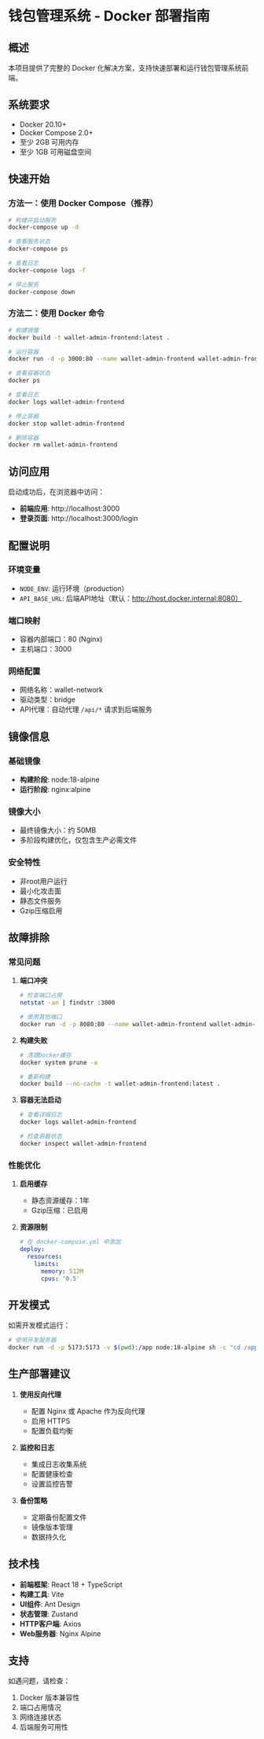 # 钱包管理系统 - Docker 部署指南

## 概述

本项目提供了完整的 Docker 化解决方案，支持快速部署和运行钱包管理系统前端。

## 系统要求

- Docker 20.10+
- Docker Compose 2.0+
- 至少 2GB 可用内存
- 至少 1GB 可用磁盘空间

## 快速开始

### 方法一：使用 Docker Compose（推荐）

```bash
# 构建并启动服务
docker-compose up -d

# 查看服务状态
docker-compose ps

# 查看日志
docker-compose logs -f

# 停止服务
docker-compose down
```

### 方法二：使用 Docker 命令

```bash
# 构建镜像
docker build -t wallet-admin-frontend:latest .

# 运行容器
docker run -d -p 3000:80 --name wallet-admin-frontend wallet-admin-frontend:latest

# 查看容器状态
docker ps

# 查看日志
docker logs wallet-admin-frontend

# 停止容器
docker stop wallet-admin-frontend

# 删除容器
docker rm wallet-admin-frontend
```

## 访问应用

启动成功后，在浏览器中访问：

- **前端应用**: http://localhost:3000
- **登录页面**: http://localhost:3000/login

## 配置说明

### 环境变量

- `NODE_ENV`: 运行环境（production）
- `API_BASE_URL`: 后端API地址（默认：http://host.docker.internal:8080）

### 端口映射

- 容器内部端口：80 (Nginx)
- 主机端口：3000

### 网络配置

- 网络名称：wallet-network
- 驱动类型：bridge
- API代理：自动代理 `/api/*` 请求到后端服务

## 镜像信息

### 基础镜像

- **构建阶段**: node:18-alpine
- **运行阶段**: nginx:alpine

### 镜像大小

- 最终镜像大小：约 50MB
- 多阶段构建优化，仅包含生产必需文件

### 安全特性

- 非root用户运行
- 最小化攻击面
- 静态文件服务
- Gzip压缩启用

## 故障排除

### 常见问题

1. **端口冲突**
   ```bash
   # 检查端口占用
   netstat -an | findstr :3000
   
   # 使用其他端口
   docker run -d -p 8080:80 --name wallet-admin-frontend wallet-admin-frontend:latest
   ```

2. **构建失败**
   ```bash
   # 清理Docker缓存
   docker system prune -a
   
   # 重新构建
   docker build --no-cache -t wallet-admin-frontend:latest .
   ```

3. **容器无法启动**
   ```bash
   # 查看详细日志
   docker logs wallet-admin-frontend
   
   # 检查容器状态
   docker inspect wallet-admin-frontend
   ```

### 性能优化

1. **启用缓存**
   - 静态资源缓存：1年
   - Gzip压缩：已启用

2. **资源限制**
   ```yaml
   # 在 docker-compose.yml 中添加
   deploy:
     resources:
       limits:
         memory: 512M
         cpus: '0.5'
   ```

## 开发模式

如需开发模式运行：

```bash
# 使用开发服务器
docker run -d -p 5173:5173 -v $(pwd):/app node:18-alpine sh -c "cd /app && npm install && npm run dev -- --host"
```

## 生产部署建议

1. **使用反向代理**
   - 配置 Nginx 或 Apache 作为反向代理
   - 启用 HTTPS
   - 配置负载均衡

2. **监控和日志**
   - 集成日志收集系统
   - 配置健康检查
   - 设置监控告警

3. **备份策略**
   - 定期备份配置文件
   - 镜像版本管理
   - 数据持久化

## 技术栈

- **前端框架**: React 18 + TypeScript
- **构建工具**: Vite
- **UI组件**: Ant Design
- **状态管理**: Zustand
- **HTTP客户端**: Axios
- **Web服务器**: Nginx Alpine

## 支持

如遇问题，请检查：
1. Docker 版本兼容性
2. 端口占用情况
3. 网络连接状态
4. 后端服务可用性
